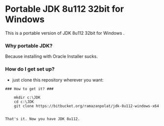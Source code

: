 # Portable JDK 8u112 32bit for Windows #

This is a portable version of JDK 8u112 32bit for Windows .

### Why portable JDK? ###

Because installing with Oracle Installer sucks.

### How do I get set up? ###

*  just clone this repository wherever you want:


```
### How to get it? ###

    mkdir c:\JDK
    cd c:\JDK
    git clone https://bitbucket.org/ramazanpolat/jdk-8u112-windows-x64


That's it. Now you have JDK 8u112.